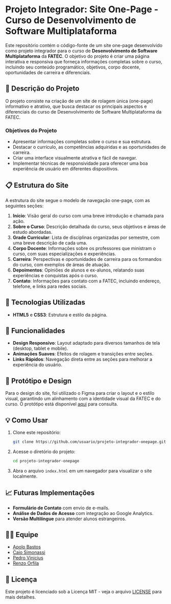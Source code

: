 
# Projeto Integrador: Site One-Page - Curso de Desenvolvimento de Software Multiplataforma

Este repositório contém o código-fonte de um site one-page desenvolvido como projeto integrador para o curso de **Desenvolvimento de Software Multiplataforma** da **FATEC**. O objetivo do projeto é criar uma página interativa e responsiva que forneça informações completas sobre o curso, incluindo seu conteúdo programático, objetivos, corpo docente, oportunidades de carreira e diferenciais.

## 📝 Descrição do Projeto

O projeto consiste na criação de um site de rolagem única (one-page) informativo e atrativo, que busca destacar os principais aspectos e diferenciais do curso de Desenvolvimento de Software Multiplataforma da FATEC. 

### Objetivos do Projeto
- Apresentar informações completas sobre o curso e sua estrutura.
- Destacar o currículo, as competências adquiridas e as oportunidades de carreira.
- Criar uma interface visualmente atrativa e fácil de navegar.
- Implementar técnicas de responsividade para oferecer uma boa experiência de usuário em diferentes dispositivos.

## 📋 Estrutura do Site

A estrutura do site segue o modelo de navegação one-page, com as seguintes seções:

1. **Início**: Visão geral do curso com uma breve introdução e chamada para ação.
2. **Sobre o Curso**: Descrição detalhada do curso, seus objetivos e áreas de estudo abordadas.
3. **Grade Curricular**: Lista de disciplinas organizadas por semestre, com uma breve descrição de cada uma.
4. **Corpo Docente**: Informações sobre os professores que ministram o curso, com suas especializações e experiências.
5. **Carreira**: Perspectivas e oportunidades de carreira para os formandos do curso, com exemplos de áreas de atuação.
6. **Depoimentos**: Opiniões de alunos e ex-alunos, relatando suas experiências e conquistas após o curso.
7. **Contato**: Informações para contato com a FATEC, incluindo endereço, telefone, e links para redes sociais.

## 🔧 Tecnologias Utilizadas

- **HTML5** e **CSS3**: Estrutura e estilo da página.

## 🚀 Funcionalidades

- **Design Responsivo**: Layout adaptado para diversos tamanhos de tela (desktop, tablet e mobile).
- **Animações Suaves**: Efeitos de rolagem e transições entre seções.
- **Links Rápidos**: Navegação direta entre as seções para melhorar a experiência do usuário.

## 🎨 Protótipo e Design

Para o design do site, foi utilizado o Figma para criar o layout e o estilo visual, garantindo um alinhamento com a identidade visual da FATEC e do curso. O protótipo está disponível [aqui](link_para_o_figma) para consulta.

## 💡 Como Usar

1. Clone este repositório:  
   ```bash
   git clone https://github.com/usuario/projeto-integrador-onepage.git
   ```
2. Acesse o diretório do projeto:  
   ```bash
   cd projeto-integrador-onepage
   ```
3. Abra o arquivo `index.html` em um navegador para visualizar o site localmente.

## 📈 Futuras Implementações

- **Formulário de Contato** com envio de e-mails.
- **Análise de Dados de Acesso** com integração ao Google Analytics.
- **Versão Multilíngue** para atender alunos estrangeiros.

## 🧑‍💻 Equipe

- [Apolo Bastos](https://github.com/apololb)
- [Caio Simonassi](https://github.com/memlith)
- [Pedro Vinicius](https://github.com/nomealuno3)
- [Renzo Orfila](https://github.com/renzorfila)

## 📄 Licença

Este projeto é licenciado sob a Licença MIT - veja o arquivo [LICENSE](LICENSE) para mais detalhes.
